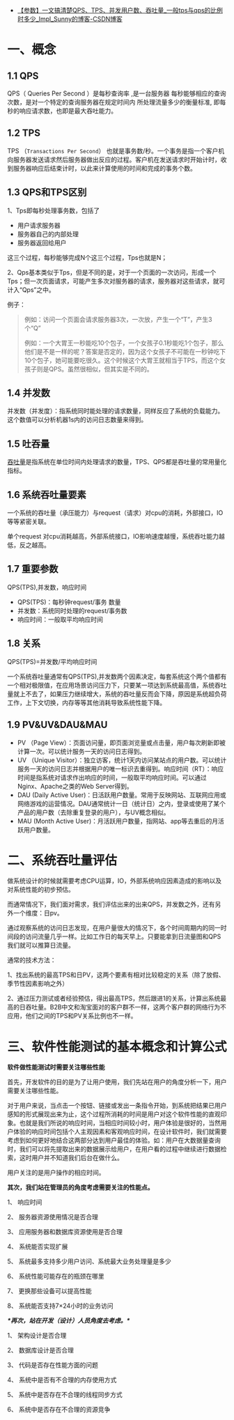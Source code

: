 - [【参数】一文搞清楚QPS、TPS、并发用户数、吞吐量_一般tps与qps的比例时多少_Impl_Sunny的博客-CSDN博客](https://blog.csdn.net/u011487470/article/details/120794734)

# 一、概念

##  1.1 QPS

QPS（ Queries Per Second ）是每秒查询率 ,是一台服务器 每秒能够相应的查询次数，是对一个特定的查询服务器在规定时间内 所处理流量多少的衡量标准, 即每秒的响应请求数，也即是最大吞吐能力。

## 1.2 TPS

TPS （`Transactions Per Second`） 也就是事务数/秒。一个事务是指一个客户机向服务器发送请求然后服务器做出反应的过程。客户机在发送请求时开始计时，收到服务器响应后结束计时，以此来计算使用的时间和完成的事务个数。 

## 1.3 QPS和TPS区别

1、Tps即每秒处理事务数，包括了

- 用户请求服务器
- 服务器自己的内部处理
- 服务器返回给用户

这三个过程，每秒能够完成N个这三个过程，Tps也就是N；

2、Qps基本类似于Tps，但是不同的是，对于一个页面的一次访问，形成一个Tps；但一次页面请求，可能产生多次对服务器的请求，服务器对这些请求，就可计入“Qps”之中。

例子：

> 例如：访问一个页面会请求服务器3次，一次放，产生一个“T”，产生3个“Q”
>
> 例如：一个大胃王一秒能吃10个包子，一个女孩子0.1秒能吃1个包子，那么他们是不是一样的呢？答案是否定的，因为这个女孩子不可能在一秒钟吃下10个包子，她可能要吃很久。这个时候这个大胃王就相当于TPS，而这个女孩子则是QPS。虽然很相似，但其实是不同的。

##  1.4 并发数

 并发数（并发度）：指系统同时能处理的请求数量，同样反应了系统的负载能力。这个数值可以分析机器1s内的访问日志数量来得到。

## 1.5 吐吞量

[吞吐量](https://so.csdn.net/so/search?q=吞吐量&spm=1001.2101.3001.7020)是指系统在单位时间内处理请求的数量，TPS、QPS都是吞吐量的常用量化指标。

## 1.6 **系统吞吐量要素**

一个系统的吞吐量（承压能力）与request（请求）对cpu的消耗，外部接口，IO等等紧密关联。

单个request 对cpu消耗越高，外部系统接口，IO影响速度越慢，系统吞吐能力越低，反之越高。

## 1.7 重要参数

QPS(TPS),并发数，响应时间

- QPS(TPS)：每秒钟request/事务 数量
- 并发数：系统同时处理的request/事务数
- 响应时间：一般取平均响应时间

## 1.8 关系

QPS(TPS)=并发数/平均响应时间

一个系统吞吐量通常有QPS(TPS),并发数两个因素决定，每套系统这个两个值都有一个相对极限值，在应用场景访问压力下，只要某一项达到系统最高值，系统吞吐量就上不去了，如果压力继续增大，系统的吞吐量反而会下降，原因是系统超负荷工作，上下文切换，内存等等其他消耗导致系统性能下降。

## 1.9 PV&UV&DAU&MAU

- PV （Page View）：页面访问量，即页面浏览量或点击量，用户每次刷新即被计算一次。可以统计服务一天的访问日志得到。
- UV （Unique Visitor）：独立访客，统计1天内访问某站点的用户数。可以统计服务一天的访问日志并根据用户的唯一标识去重得到。响应时间（RT）：响应时间是指系统对请求作出响应的时间，一般取平均响应时间。可以通过Nginx、Apache之类的Web Server得到。
- DAU (Daily Active User)：日活跃用户数量。常用于反映网站、互联网应用或网络游戏的运营情况。DAU通常统计一日（统计日）之内，登录或使用了某个产品的用户数（去除重复登录的用户），与UV概念相似。
- MAU (Month Active User)：月活跃用户数量，指网站、app等去重后的月活跃用户数量。

#  二、系统吞吐量评估

做系统设计的时候就需要考虑CPU运算，IO，外部系统响应因素造成的影响以及对系统性能的初步预估。

而通常情况下，我们面对需求，我们评估出来的出来QPS，并发数之外，还有另外一个维度：日pv。

通过观察系统的访问日志发现，在用户量很大的情况下，各个时间周期内的同一时间段的访问流量几乎一样。比如工作日的每天早上。只要能拿到日流量图和QPS我们就可以推算日流量。

通常的技术方法：

1、找出系统的最高TPS和日PV，这两个要素有相对比较稳定的关系（除了放假、季节性因素影响之外）

2、通过压力测试或者经验预估，得出最高TPS，然后跟进1的关系，计算出系统最高的日吞吐量。B2B中文和淘宝面对的客户群不一样，这两个客户群的网络行为不应用，他们之间的TPS和PV关系比例也不一样。



# 三、软件性能测试的基本概念和计算公式

**软件做性能测试时需要关注哪些性能**

首先，开发软件的目的是为了让用户使用，我们先站在用户的角度分析一下，用户需要关注哪些性能。

对于用户来说，当点击一个按钮、链接或发出一条指令开始，到系统把结果已用户感知的形式展现出来为止，这个过程所消耗的时间是用户对这个软件性能的直观印 象。也就是我们所说的响应时间，当相应时间较小时，用户体验是很好的，当然用户体验的响应时间包括个人主观因素和客观响应时间，在设计软件时，我们就需要 考虑到如何更好地结合这两部分达到用户最佳的体验。如：用户在大数据量查询时，我们可以将先提取出来的数据展示给用户，在用户看的过程中继续进行数据检 索，这时用户并不知道我们后台在做什么。

用户关注的是用户操作的相应时间。

**其次，我们站在管理员的角度考虑需要关注的性能点。**

1、 响应时间

2、 服务器资源使用情况是否合理

3、 应用服务器和数据库资源使用是否合理

4、 系统能否实现扩展

5、 系统最多支持多少用户访问、系统最大业务处理量是多少

6、 系统性能可能存在的瓶颈在哪里

7、 更换那些设备可以提高性能

8、 系统能否支持7×24小时的业务访问

***\*再次，站在开发（设计）人员角度去考虑。\****

1、 架构设计是否合理

2、 数据库设计是否合理

3、 代码是否存在性能方面的问题

4、 系统中是否有不合理的内存使用方式

5、 系统中是否存在不合理的线程同步方式

6、 系统中是否存在不合理的资源竞争
